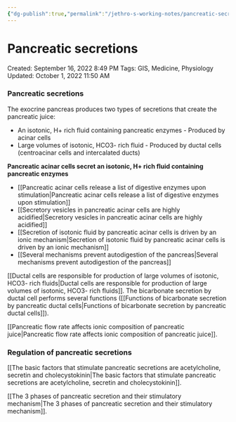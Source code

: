 ```yaml
---
{"dg-publish":true,"permalink":"/jethro-s-working-notes/pancreatic-secretions/","dgPassFrontmatter":true}
---
```



# Pancreatic secretions

Created: September 16, 2022 8:49 PM
Tags: GIS, Medicine, Physiology
Updated: October 1, 2022 11:50 AM

### Pancreatic secretions

The exocrine pancreas produces two types of secretions that create the pancreatic juice:

- An isotonic, H+ rich fluid containing pancreatic enzymes - Produced by acinar cells
- Large volumes of isotonic, HCO3- rich fluid - Produced by ductal cells (centroacinar cells and intercalated ducts)

**Pancreatic acinar cells secret an isotonic, H+ rich fluid containing pancreatic enzymes**

- [[Pancreatic acinar cells release a list of digestive enzymes upon stimulation\|Pancreatic acinar cells release a list of digestive enzymes upon stimulation]]
- [[Secretory vesicles in pancreatic acinar cells are highly acidified\|Secretory vesicles in pancreatic acinar cells are highly acidified]]
- [[Secretion of isotonic fluid by pancreatic acinar cells is driven by an ionic mechanism\|Secretion of isotonic fluid by pancreatic acinar cells is driven by an ionic mechanism]]
- [[Several mechanisms prevent autodigestion of the pancreas\|Several mechanisms prevent autodigestion of the pancreas]]

[[Ductal cells are responsible for production of large volumes of isotonic, HCO3- rich fluids\|Ductal cells are responsible for production of large volumes of isotonic, HCO3- rich fluids]]. The bicarbonate secretion by ductal cell performs several functions ([[Functions of bicarbonate secretion by pancreatic ductal cells\|Functions of bicarbonate secretion by pancreatic ductal cells]]).

[[Pancreatic flow rate affects ionic composition of pancreatic juice\|Pancreatic flow rate affects ionic composition of pancreatic juice]].

### Regulation of pancreatic secretions

[[The basic factors that stimulate pancreatic secretions are acetylcholine, secretin and cholecystokinin\|The basic factors that stimulate pancreatic secretions are acetylcholine, secretin and cholecystokinin]].

[[The 3 phases of pancreatic secretion and their stimulatory mechanism\|The 3 phases of pancreatic secretion and their stimulatory mechanism]].